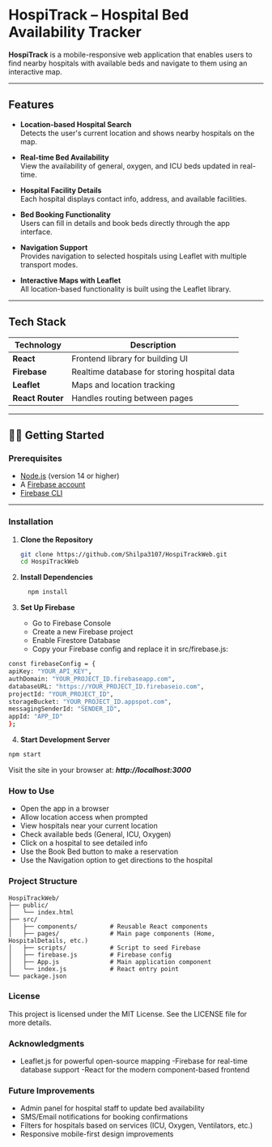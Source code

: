 #  HospiTrack – Hospital Bed Availability Tracker

**HospiTrack** is a mobile-responsive web application that enables users to find nearby hospitals with available beds and navigate to them using an interactive map.

---

##  Features

- **Location-based Hospital Search**  
  Detects the user's current location and shows nearby hospitals on the map.

- **Real-time Bed Availability**  
  View the availability of general, oxygen, and ICU beds updated in real-time.

- **Hospital Facility Details**  
  Each hospital displays contact info, address, and available facilities.

- **Bed Booking Functionality**  
  Users can fill in details and book beds directly through the app interface.

- **Navigation Support**  
  Provides navigation to selected hospitals using Leaflet with multiple transport modes.

- **Interactive Maps with Leaflet**  
  All location-based functionality is built using the Leaflet library.

---

## Tech Stack

| Technology        | Description                               |
|------------------|-------------------------------------------|
| **React**        | Frontend library for building UI          |
| **Firebase**     | Realtime database for storing hospital data |
| **Leaflet**      | Maps and location tracking                |
| **React Router** | Handles routing between pages             |

---

## 🧑‍💻 Getting Started

### Prerequisites

- [Node.js](https://nodejs.org/en/) (version 14 or higher)
- A [Firebase account](https://firebase.google.com/)
- [Firebase CLI](https://firebase.google.com/docs/cli)

---

###  Installation

1. **Clone the Repository**

   ```bash
   git clone https://github.com/Shilpa3107/HospiTrackWeb.git
   cd HospiTrackWeb
   ```
2. **Install Dependencies**
   ```bash
     npm install
   ```
3. **Set Up Firebase**
   - Go to Firebase Console
   - Create a new Firebase project
   -  Enable Firestore Database
   - Copy your Firebase config and replace it in src/firebase.js:
  ```bash
const firebaseConfig = {
  apiKey: "YOUR_API_KEY",
  authDomain: "YOUR_PROJECT_ID.firebaseapp.com",
  databaseURL: "https://YOUR_PROJECT_ID.firebaseio.com",
  projectId: "YOUR_PROJECT_ID",
  storageBucket: "YOUR_PROJECT_ID.appspot.com",
  messagingSenderId: "SENDER_ID",
  appId: "APP_ID"
};
```
4. **Start Development Server**
```bash
npm start
```
Visit the site in your browser at:  ***http://localhost:3000***

###  How to Use
- Open the app in a browser
- Allow location access when prompted
- View hospitals near your current location
- Check available beds (General, ICU, Oxygen)
- Click on a hospital to see detailed info
- Use the Book Bed button to make a reservation
- Use the Navigation option to get directions to the hospital

### Project Structure
```plaintext
HospiTrackWeb/
├── public/
│   └── index.html
├── src/
│   ├── components/         # Reusable React components
│   ├── pages/              # Main page components (Home, HospitalDetails, etc.)
│   ├── scripts/            # Script to seed Firebase
│   ├── firebase.js         # Firebase config
│   ├── App.js              # Main application component
│   └── index.js            # React entry point
└── package.json
```

### License
This project is licensed under the MIT License.
See the LICENSE file for more details.

### Acknowledgments
- Leaflet.js for powerful open-source mapping
-Firebase for real-time database support
-React for the modern component-based frontend

### Future Improvements
- Admin panel for hospital staff to update bed availability
- SMS/Email notifications for booking confirmations
- Filters for hospitals based on services (ICU, Oxygen, Ventilators, etc.)
- Responsive mobile-first design improvements






